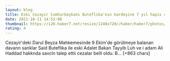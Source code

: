 ```yaml
--- 
layout: blog
title: Eski Cezayir Cumhurbaşkanı Buteflika'nın kardeşine 7 yıl hapis cezası
date: 2021-10-11 14:53:00
thumbnail: https://i20.haber7.net/resize/1240x720//haber/haber7/photos/2021/41/eski_cezayir_cumhurbaskani_buteflikanin_kardesine_7_yil_hapis_cezasi_1633963943_6678.jpg
rating: 4
---
```

Cezayir'deki Darul Beyza Mahkemesinde 9 Ekim'de görülmeye balanan davann sanklar Said Buteflika ile eski Adalet Bakan Tayyib Luh ve i adam Ali Haddad hakknda savcln talep ettii cezalar belli oldu.
B… [+863 chars]